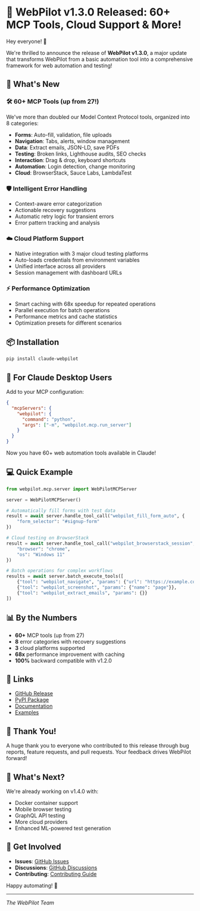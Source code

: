 # 🎉 WebPilot v1.3.0 Released: 60+ MCP Tools, Cloud Support & More!

Hey everyone! 👋

We're thrilled to announce the release of **WebPilot v1.3.0**, a major update that transforms WebPilot from a basic automation tool into a comprehensive framework for web automation and testing!

## 🚀 What's New

### 🛠️ **60+ MCP Tools** (up from 27!)
We've more than doubled our Model Context Protocol tools, organized into 8 categories:
- **Forms**: Auto-fill, validation, file uploads
- **Navigation**: Tabs, alerts, window management
- **Data**: Extract emails, JSON-LD, save PDFs
- **Testing**: Broken links, Lighthouse audits, SEO checks
- **Interaction**: Drag & drop, keyboard shortcuts
- **Automation**: Login detection, change monitoring
- **Cloud**: BrowserStack, Sauce Labs, LambdaTest

### 🛡️ **Intelligent Error Handling**
- Context-aware error categorization
- Actionable recovery suggestions
- Automatic retry logic for transient errors
- Error pattern tracking and analysis

### ☁️ **Cloud Platform Support**
- Native integration with 3 major cloud testing platforms
- Auto-loads credentials from environment variables
- Unified interface across all providers
- Session management with dashboard URLs

### ⚡ **Performance Optimization**
- Smart caching with 68x speedup for repeated operations
- Parallel execution for batch operations
- Performance metrics and cache statistics
- Optimization presets for different scenarios

## 📦 Installation

```bash
pip install claude-webpilot
```

## 🤖 For Claude Desktop Users

Add to your MCP configuration:
```json
{
  "mcpServers": {
    "webpilot": {
      "command": "python",
      "args": ["-m", "webpilot.mcp.run_server"]
    }
  }
}
```

Now you have 60+ web automation tools available in Claude!

## 💻 Quick Example

```python
from webpilot.mcp.server import WebPilotMCPServer

server = WebPilotMCPServer()

# Automatically fill forms with test data
result = await server.handle_tool_call("webpilot_fill_form_auto", {
    "form_selector": "#signup-form"
})

# Cloud testing on BrowserStack
result = await server.handle_tool_call("webpilot_browserstack_session", {
    "browser": "chrome",
    "os": "Windows 11"
})

# Batch operations for complex workflows
results = await server.batch_execute_tools([
    {"tool": "webpilot_navigate", "params": {"url": "https://example.com"}},
    {"tool": "webpilot_screenshot", "params": {"name": "page"}},
    {"tool": "webpilot_extract_emails", "params": {}}
])
```

## 📊 By the Numbers

- **60+** MCP tools (up from 27)
- **8** error categories with recovery suggestions
- **3** cloud platforms supported
- **68x** performance improvement with caching
- **100%** backward compatible with v1.2.0

## 🔗 Links

- [GitHub Release](https://github.com/Luminous-Dynamics/webpilot/releases/tag/v1.3.0)
- [PyPI Package](https://pypi.org/project/claude-webpilot/)
- [Documentation](https://luminous-dynamics.github.io/webpilot/)
- [Examples](https://github.com/Luminous-Dynamics/webpilot/tree/main/examples)

## 🙏 Thank You!

A huge thank you to everyone who contributed to this release through bug reports, feature requests, and pull requests. Your feedback drives WebPilot forward!

## 🎯 What's Next?

We're already working on v1.4.0 with:
- Docker container support
- Mobile browser testing
- GraphQL API testing
- More cloud providers
- Enhanced ML-powered test generation

## 💬 Get Involved

- **Issues**: [GitHub Issues](https://github.com/Luminous-Dynamics/webpilot/issues)
- **Discussions**: [GitHub Discussions](https://github.com/Luminous-Dynamics/webpilot/discussions)
- **Contributing**: [Contributing Guide](https://github.com/Luminous-Dynamics/webpilot/blob/main/CONTRIBUTING.md)

Happy automating! 🚁

---

*The WebPilot Team*